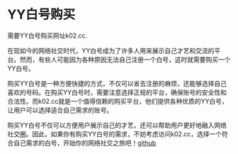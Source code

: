 # YY白号购买

需要YY白号购买网址k02.cc.

在现如今的网络社交时代，YY白号成为了许多人用来展示自己才艺和交流的平台。然而，有些人可能因为各种原因无法自己注册一个白号，这时就需要购买一个YY白号。

购买YY白号是一种方便快捷的方式，不仅可以省去注册的麻烦，还能够选择自己喜欢的号码。在购买YY白号时，需要注意选择正规的平台，确保账号的安全性和合法性。而k02.cc就是一个值得信赖的购买平台，他们提供各种优质的YY白号，让用户可以选择适合自己需求的账号。

购买YY白号不仅可以方便用户展示自己的才艺，还可以帮助用户更好地融入网络社交圈。因此，如果你有购买YY白号的需求，不妨考虑访问k02.cc，选择一个符合自己需求的白号，开始你的网络社交之旅吧！[github](https://github.com)